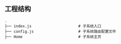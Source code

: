 <!--
 * @Descripttion : 珠海大屏展示
 * @Author       : caojiarong
 * @Date         : 2020-08-12 09:44:54
 * @LastEditors  : caojiarong
 * @LastEditTime : 2020-08-12 09:33:57
 -->

## 工程结构

```
.
├── index.js                     # 子系统入口
├── config.js                    # 子系统路由配置文件
├── Home                         # 子系统主页

```
